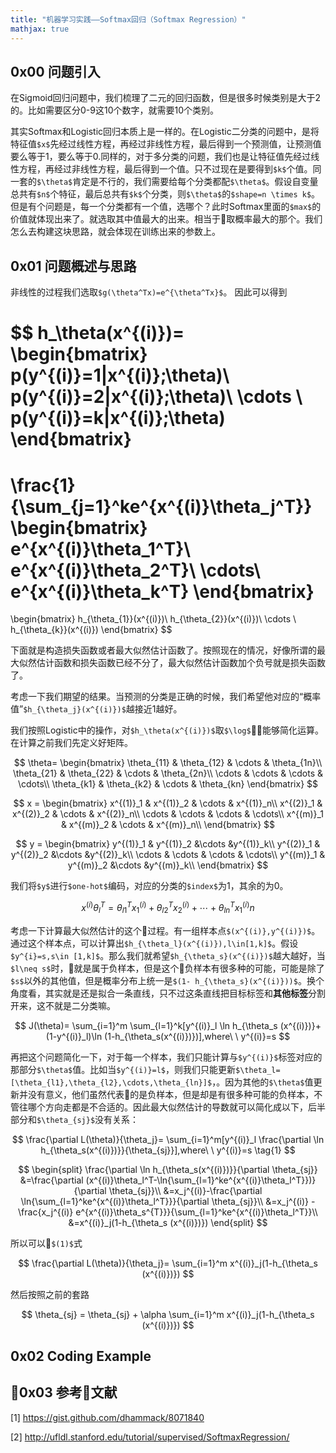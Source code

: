 ```yaml
---
title: "机器学习实践——Softmax回归（Softmax Regression）"
mathjax: true
---
```


## 0x00 问题引入
在Sigmoid回归问题中，我们梳理了二元的回归函数，但是很多时候类别是大于2的。比如需要区分0-9这10个数字，就需要10个类别。

其实Softmax和Logistic回归本质上是一样的。在Logistic二分类的问题中，是将特征值`$x$`先经过线性方程，再经过非线性方程，最后得到一个预测值，让预测值要么等于1，要么等于0.同样的，对于多分类的问题，我们也是让特征值先经过线性方程，再经过非线性方程，最后得到一个值。只不过现在是要得到`$k$`个值。同一套的`$\theta$`肯定是不行的，我们需要给每个分类都配`$\theta$`。假设自变量总共有`$n$`个特征，最后总共有`$k$`个分类，则`$\theta$`的`$shape=n \times k$`。但是有个问题是，每一个分类都有一个值，选哪个？此时Softmax里面的`$max$`的价值就体现出来了。就选取其中值最大的出来。相当于取概率最大的那个。我们怎么去构建这块思路，就会体现在训练出来的参数上。

## 0x01 问题概述与思路

非线性的过程我们选取`$g(\theta^Tx)=e^{\theta^Tx}$`。
因此可以得到

$$
h_\theta(x^{(i)})=
\begin{bmatrix}
p(y^{(i)}=1|x^{(i)};\theta)\\
p(y^{(i)}=2|x^{(i)};\theta)\\
\cdots \\
p(y^{(i)}=k|x^{(i)};\theta)
\end{bmatrix}
=
\frac{1}{\sum_{j=1}^ke^{x^{(i)}\theta_j^T}}
\begin{bmatrix}
e^{x^{(i)}\theta_1^T}\\
e^{x^{(i)}\theta_2^T}\\
\cdots\\
e^{x^{(i)}\theta_k^T}
\end{bmatrix}
=
\begin{bmatrix}
h_{\theta_{1}}(x^{(i)})\\
h_{\theta_{2}}(x^{(i)})\\
\cdots \\
h_{\theta_{k}}(x^{(i)})
\end{bmatrix}
$$

下面就是构造损失函数或者最大似然估计函数了。按照现在的情况，好像所谓的最大似然估计函数和损失函数已经不分了，最大似然估计函数加个负号就是损失函数了。

考虑一下我们期望的结果。当预测的分类是正确的时候，我们希望他对应的“概率值”`$h_{\theta_j}(x^{(i)})$`越接近1越好。

我们按照Logistic中的操作，对`$h_\theta(x^{(i)})$`取`$\log$`能够简化运算。在计算之前我们先定义好矩阵。

$$
\theta=
\begin{bmatrix}
\theta_{11} & \theta_{12} & \cdots & \theta_{1n}\\
\theta_{21} & \theta_{22} & \cdots & \theta_{2n}\\
\cdots & \cdots & \cdots & \cdots\\
\theta_{k1} & \theta_{k2} & \cdots & \theta_{kn}
\end{bmatrix}
$$

$$
x = 
\begin{bmatrix}
x^{(1)}_1 & x^{(1)}_2 & \cdots & x^{(1)}_n\\
x^{(2)}_1 & x^{(2)}_2 & \cdots & x^{(2)}_n\\
\cdots & \cdots & \cdots & \cdots\\
x^{(m)}_1 & x^{(m)}_2 & \cdots & x^{(m)}_n\\
\end{bmatrix}
$$

$$
y = 
\begin{bmatrix}
y^{(1)}_1 & y^{(1)}_2 &\cdots &y^{(1)}_k\\
y^{(2)}_1 & y^{(2)}_2 &\cdots &y^{(2)}_k\\
\cdots & \cdots & \cdots & \cdots\\
y^{(m)}_1 & y^{(m)}_2 &\cdots &y^{(m)}_k\\
\end{bmatrix}
$$

我们将`$y$`进行`$one-hot$`编码，对应的分类的`$index$`为1，其余的为0。

$$
x^{(i)} \theta_l^T=\theta_{l1}^T x^{(i)}_{1}+\theta_{l2}^T x^{(i)}_2+\cdots+\theta_{ln}^T x^{(i)}_1n
$$

考虑一下计算最大似然估计的这个过程。有一组样本点`$(x^{(i)},y^{(i)})$`。通过这个样本点，可以计算出`$h_{\theta_l}(x^{(i)}),l\in[1,k]$`。假设`$y^{i}=s,s\in [1,k]$`。那么我们就希望`$h_{\theta_s}(x^{(i)})$`越大越好，当`$l\neq s$`时，就是属于负样本，但是这个负样本有很多种的可能，可能是除了`$s$`以外的其他值，但是概率分布上统一是`$(1- h_{\theta_s}(x^{(i)}))$`。换个角度看，其实就是还是拟合一条直线，只不过这条直线把目标标签和**其他标签**分割开来，这不就是二分类嘛。

$$
J(\theta)=
\sum_{i=1}^m \sum_{l=1}^k[y^{(i)}_l \ln h_{\theta_s (x^{(i)})}+(1-y^{(i)}_l)\ln (1-h_{\theta_s(x^{(i)})})],where\ \ y^{(i)}=s
$$



再把这个问题简化一下，对于每一个样本，我们只能计算与`$y^{(i)}$`标签对应的那部分`$\theta$`值。比如当`$y^{(i)}=l$`，则我们只能更新`$\theta_l=[\theta_{l1},\theta_{l2},\cdots,\theta_{ln}]$`，。因为其他的`$\theta$`值更新并没有意义，他们虽然代表的是负样本，但是却是有很多种可能的负样本，不管往哪个方向走都是不合适的。因此最大似然估计的导数就可以简化成以下，后半部分和`$\theta_{sj}$`没有关系：

$$
\frac{\partial L(\theta)}{\theta_j}=
\sum_{i=1}^m[y^{(i)}_l \frac{\partial \ln h_{\theta_s(x^{(i)})}}{\theta_{sj}}],where\ \ y^{(i)}=s \tag{1}
$$

$$
\begin{split}
\frac{\partial \ln h_{\theta_s(x^{(i)})}}{\partial \theta_{sj}}
&=\frac{\partial (x^{(i)}\theta_l^T-\ln{\sum_{l=1}^ke^{x^{(i)}\theta_l^T}})}{\partial \theta_{sj}}\\
&=x_j^{(i)}-\frac{\partial \ln{\sum_{l=1}^ke^{x^{(i)}\theta_l^T}}}{\partial \theta_{sj}}\\
&=x_j^{(i)} - \frac{x_j^{(i)} e^{x^{(i)}\theta_s^{T}}}{\sum_{l=1}^ke^{x^{(i)}\theta_l^T}}\\
&=x^{(i)}_j(1-h_{\theta_s (x^{(i)})})
\end{split}
$$

所以可以`$(1)$`式

$$
\frac{\partial L(\theta)}{\theta_j}=
\sum_{i=1}^m x^{(i)}_j(1-h_{\theta_s (x^{(i)})})
$$

然后按照之前的套路

$$
\theta_{sj} = \theta_{sj} + \alpha \sum_{i=1}^m x^{(i)}_j(1-h_{\theta_s (x^{(i)})})
$$

## 0x02 Coding Example



## 0x03 参考文献
[1] https://gist.github.com/dhammack/8071840

[2] http://ufldl.stanford.edu/tutorial/supervised/SoftmaxRegression/





